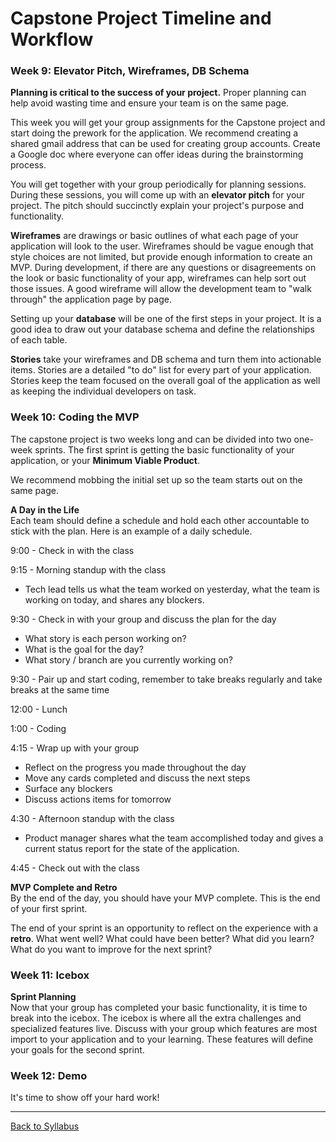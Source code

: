 # Capstone Project Timeline and Workflow

### Week 9: Elevator Pitch, Wireframes, DB Schema
**Planning is critical to the success of your project.** Proper planning can help avoid wasting time and ensure your team is on the same page.

This week you will get your group assignments for the Capstone project and start doing the prework for the application. We recommend creating a shared gmail address that can be used for creating group accounts. Create a Google doc where everyone can offer ideas during the brainstorming process.

You will get together with your group periodically for planning sessions. During these sessions, you will come up with an **elevator pitch** for your project. The pitch should succinctly explain your project's purpose and functionality.

**Wireframes** are drawings or basic outlines of what each page of your application will look to the user. Wireframes should be vague enough that style choices are not limited, but provide enough information to create an MVP. During development, if there are any questions or disagreements on the look or basic functionality of your app, wireframes can help sort out those issues. A good wireframe will allow the development team to "walk through" the application page by page.

Setting up your **database** will be one of the first steps in your project. It is a good idea to draw out your database schema and define the relationships of each table.


**Stories** take your wireframes and DB schema and turn them into actionable items. Stories are a detailed "to do" list for every part of your application. Stories keep the team focused on the overall goal of the application as well as keeping the individual developers on task.

### Week 10: Coding the MVP
The capstone project is two weeks long and can be divided into two one-week sprints. The first sprint is getting the basic functionality of your application, or your **Minimum Viable Product**.

We recommend mobbing the initial set up so the team starts out on the same page.

**A Day in the Life**  
Each team should define a schedule and hold each other accountable to stick with the plan. Here is an example of a daily schedule.

9:00 - Check in with the class

9:15 - Morning standup with the class
- Tech lead tells us what the team worked on yesterday, what the team is working on today, and shares any blockers.

9:30 - Check in with your group and discuss the plan for the day
- What story is each person working on?
- What is the goal for the day?
- What story / branch are you currently working on?

9:30 - Pair up and start coding, remember to take breaks regularly and take breaks at the same time

12:00 - Lunch

1:00 - Coding

4:15 - Wrap up with your group
- Reflect on the progress you made throughout the day
- Move any cards completed and discuss the next steps
- Surface any blockers
- Discuss actions items for tomorrow

4:30 - Afternoon standup with the class
- Product manager shares what the team accomplished today and gives a current status report for the state of the application.

4:45 - Check out with the class

**MVP Complete and Retro**  
By the end of the day, you should have your MVP complete. This is the end of your first sprint.

The end of your sprint is an opportunity to reflect on the experience with a **retro**. What went well? What could have been better? What did you learn? What do you want to improve for the next sprint?

### Week 11: Icebox

**Sprint Planning**  
Now that your group has completed your basic functionality, it is time to break into the icebox. The icebox is where all the extra challenges and specialized features live. Discuss with your group which features are most import to your application and to your learning. These features will define your goals for the second sprint.

### Week 12: Demo
It's time to show off your hard work!

---
[Back to Syllabus](../README.md#unit-ten-capstone-project-mvp)
